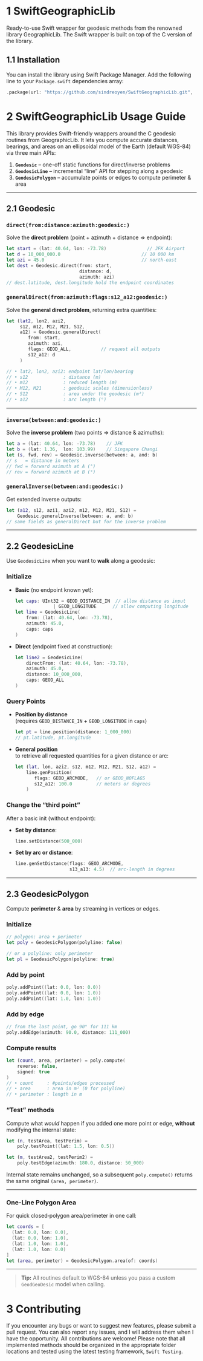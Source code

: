 # 1 SwiftGeographicLib
Ready-to-use Swift wrapper for geodesic methods from the renowned library GeographicLib. The Swift wrapper is built on top of the C version of the library.
 
## 1.1 Installation
You can install the library using Swift Package Manager. Add the following line to your `Package.swift` dependencies array:

```swift
.package(url: "https://github.com/sindreoyen/SwiftGeographicLib.git", .upToNextMinor(from: "1.0.1"))
```

# 2 SwiftGeographicLib Usage Guide

This library provides Swift-friendly wrappers around the C geodesic routines from GeographicLib. It lets you compute accurate distances, bearings, and areas on an ellipsoidal model of the Earth (default WGS-84) via three main APIs:

1. **`Geodesic`** – one-off static functions for direct/inverse problems  
2. **`GeodesicLine`** – incremental “line” API for stepping along a geodesic  
3. **`GeodesicPolygon`** – accumulate points or edges to compute perimeter & area  

---

## 2.1 Geodesic

### `direct(from:distance:azimuth:geodesic:)`

Solve the **direct problem** (point + azimuth + distance ⇒ endpoint):

```swift
let start = (lat: 40.64, lon: -73.78)               // JFK Airport
let d = 10_000_000.0                              // 10 000 km
let azi = 45.0                                    // north-east
let dest = Geodesic.direct(from: start,
                           distance: d,
                           azimuth: azi)
// dest.latitude, dest.longitude hold the endpoint coordinates
```

### `generalDirect(from:azimuth:flags:s12_a12:geodesic:)`

Solve the **general direct problem**, returning extra quantities:

```swift
let (lat2, lon2, azi2,
     s12, m12, M12, M21, S12,
     a12) = Geodesic.generalDirect(
        from: start,
        azimuth: azi,
        flags: GEOD_ALL,           // request all outputs
        s12_a12: d
     )

// • lat2, lon2, azi2: endpoint lat/lon/bearing  
// • s12             : distance (m)  
// • m12             : reduced length (m)  
// • M12, M21        : geodesic scales (dimensionless)  
// • S12             : area under the geodesic (m²)  
// • a12             : arc length (°)
```

---

### `inverse(between:and:geodesic:)`

Solve the **inverse problem** (two points ⇒ distance & azimuths):

```swift
let a = (lat: 40.64, lon: -73.78)    // JFK
let b = (lat: 1.36,  lon: 103.99)    // Singapore Changi
let (s, fwd, rev) = Geodesic.inverse(between: a, and: b)
// s   = distance in meters
// fwd = forward azimuth at A (°)
// rev = forward azimuth at B (°)
```

### `generalInverse(between:and:geodesic:)`

Get extended inverse outputs:

```swift
let (a12, s12, azi1, azi2, m12, M12, M21, S12) =
    Geodesic.generalInverse(between: a, and: b)
// same fields as generalDirect but for the inverse problem
```

---

## 2.2 GeodesicLine

Use `GeodesicLine` when you want to **walk** along a geodesic:

### Initialize

- **Basic** (no endpoint known yet):

  ```swift
  let caps: UInt32 = GEOD_DISTANCE_IN  // allow distance as input
                | GEOD_LONGITUDE      // allow computing longitude
  let line = GeodesicLine(
      from: (lat: 40.64, lon: -73.78),
      azimuth: 45.0,
      caps: caps
  )
  ```

- **Direct** (endpoint fixed at construction):

  ```swift
  let line2 = GeodesicLine(
      directFrom: (lat: 40.64, lon: -73.78),
      azimuth: 45.0,
      distance: 10_000_000,
      caps: GEOD_ALL
  )
  ```

### Query Points

- **Position by distance**  
  (requires `GEOD_DISTANCE_IN` + `GEOD_LONGITUDE` in `caps`)

  ```swift
  let pt = line.position(distance: 1_000_000)
  // pt.latitude, pt.longitude
  ```

- **General position**  
  to retrieve all requested quantities for a given distance or arc:

  ```swift
  let (lat, lon, azi2, s12, m12, M12, M21, S12, a12) =
      line.genPosition(
         flags: GEOD_ARCMODE,   // or GEOD_NOFLAGS
         s12_a12: 100.0         // meters or degrees
      )
  ```

### Change the “third point”

After a basic init (without endpoint):

- **Set by distance**:
  ```swift
  line.setDistance(500_000)
  ```
- **Set by arc or distance**:
  ```swift
  line.genSetDistance(flags: GEOD_ARCMODE,
                      s13_a13: 4.5)  // arc-length in degrees
  ```

---

## 2.3 GeodesicPolygon

Compute **perimeter** & **area** by streaming in vertices or edges.

### Initialize

```swift
// polygon: area + perimeter
let poly = GeodesicPolygon(polyline: false)

// or a polyline: only perimeter
let pl = GeodesicPolygon(polyline: true)
```

### Add by point

```swift
poly.addPoint((lat: 0.0, lon: 0.0))
poly.addPoint((lat: 0.0, lon: 1.0))
poly.addPoint((lat: 1.0, lon: 1.0))
```

### Add by edge

```swift
// from the last point, go 90° for 111 km
poly.addEdge(azimuth: 90.0, distance: 111_000)
```

### Compute results

```swift
let (count, area, perimeter) = poly.compute(
    reverse: false,
    signed: true
)
// • count     : #points/edges processed
// • area      : area in m² (0 for polyline)
// • perimeter : length in m
```

### “Test” methods

Compute what _would_ happen if you added one more point or edge, **without** modifying the internal state:

```swift
let (n, testArea, testPerim) =
    poly.testPoint((lat: 1.5, lon: 0.5))

let (m, testArea2, testPerim2) =
    poly.testEdge(azimuth: 180.0, distance: 50_000)
```

Internal state remains unchanged, so a subsequent `poly.compute()` returns the same original `(area, perimeter)`.

---

### One-Line Polygon Area

For quick closed‐polygon area/perimeter in one call:

```swift
let coords = [
  (lat: 0.0, lon: 0.0),
  (lat: 0.0, lon: 1.0),
  (lat: 1.0, lon: 1.0),
  (lat: 1.0, lon: 0.0)
]
let (area, perimeter) = GeodesicPolygon.area(of: coords)
```

---

> **Tip:** All routines default to WGS-84 unless you pass a custom `GeodGeoDesic` model when calling.
 
# 3 Contributing
If you encounter any bugs or want to suggest new features, please submit a pull request. You can also report any issues, and I will address them when I have the opportunity. All contributions are welcome! Please note that all implemented methods should be organized in the appropriate folder locations and tested using the latest testing framework, `Swift Testing`.
